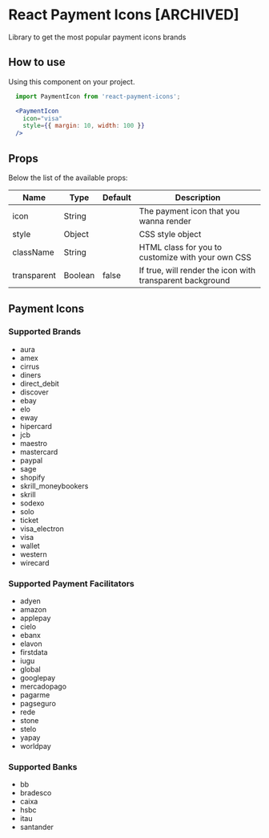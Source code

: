 # React Payment Icons [ARCHIVED]

Library to get the most popular payment icons brands

## How to use

Using this component on your project.

```jsx
  import PaymentIcon from 'react-payment-icons';

  <PaymentIcon
    icon="visa"
    style={{ margin: 10, width: 100 }}
  />
```

## Props

Below the list of the available props:

| Name        | Type    | Default | Description                                               |
|-------------|---------|---------|-----------------------------------------------------------|
| icon        | String  |         | The payment icon that you wanna render                    |
| style       | Object  |         | CSS style object                                          |
| className   | String  |         | HTML class for you to customize with your own CSS         |
| transparent | Boolean | false   | If true, will render the icon with transparent background |

## Payment Icons

### Supported Brands

- aura
- amex
- cirrus
- diners
- direct_debit
- discover
- ebay
- elo
- eway
- hipercard
- jcb
- maestro
- mastercard
- paypal
- sage
- shopify
- skrill_moneybookers
- skrill
- sodexo
- solo
- ticket
- visa_electron
- visa
- wallet
- western
- wirecard

### Supported Payment Facilitators

- adyen
- amazon
- applepay
- cielo
- ebanx
- elavon
- firstdata
- iugu
- global
- googlepay
- mercadopago
- pagarme
- pagseguro
- rede
- stone
- stelo
- yapay
- worldpay

### Supported Banks

- bb
- bradesco
- caixa
- hsbc
- itau
- santander
